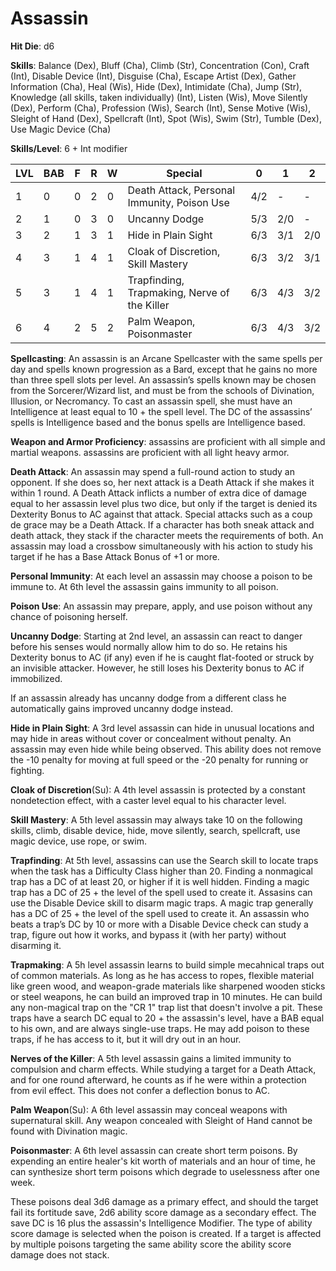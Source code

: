 # Assassin

**Hit Die**: d6

**Skills**: Balance (Dex), Bluff (Cha), Climb (Str), Concentration (Con), Craft (Int), Disable Device (Int), Disguise (Cha), Escape Artist (Dex), Gather Information (Cha), Heal (Wis), Hide (Dex), Intimidate (Cha), Jump (Str), Knowledge (all skills, taken individually) (Int), Listen (Wis), Move Silently (Dex), Perform (Cha), Profession (Wis), Search (Int), Sense Motive (Wis), Sleight of Hand (Dex), Spellcraft (Int), Spot (Wis), Swim (Str), Tumble (Dex), Use Magic Device (Cha)

**Skills/Level**: 6 + Int modifier

LVL | BAB | F | R | W | Special | 0 | 1 | 2
--- | --- | - | - | - | ------- | - | - | -
1   | 0   | 0 | 2 | 0 | Death Attack, Personal Immunity, Poison Use | 4/2 |  -  |  -  
2   | 1   | 0 | 3 | 0 | Uncanny Dodge | 5/3 | 2/0 |  -  
3   | 2   | 1 | 3 | 1 | Hide in Plain Sight | 6/3 | 3/1 | 2/0
4   | 3   | 1 | 4 | 1 | Cloak of Discretion, Skill Mastery | 6/3 | 3/2 | 3/1
5   | 3   | 1 | 4 | 1 | Trapfinding, Trapmaking, Nerve of the Killer | 6/3 | 4/3 | 3/2
6   | 4   | 2 | 5 | 2 | Palm Weapon, Poisonmaster | 6/3 | 4/3 | 3/2

**Spellcasting**: An assassin is an Arcane Spellcaster with the same spells per day and spells known progression as a Bard, except that he gains no more than three spell slots per level. An assassin’s spells known may be chosen from the Sorcerer/Wizard list, and must be from the schools of Divination, Illusion, or Necromancy. To cast an assassin spell, she must have an Intelligence at least equal to 10 + the spell level. The DC of the assassins’ spells is Intelligence based and the bonus spells are Intelligence based.

**Weapon and Armor Proficiency**: assassins are proficient with all simple and martial weapons. assassins are proficient with all light heavy armor.

**Death Attack**: An assassin may spend a full-round action to study an opponent. If she does so, her next attack is a Death Attack if she makes it within 1 round. A Death Attack inflicts a number of extra dice of damage equal to her assassin level plus two dice, but only if the target is denied its Dexterity Bonus to AC against that attack. Special attacks such as a coup de grace may be a Death Attack. If a character has both sneak attack and death attack, they stack if the character meets the requirements of both. An assassin may load a crossbow simultaneously with his action to study his target if he has a Base Attack Bonus of +1 or more.

**Personal Immunity**: At each level an assassin may choose a poison to be immune to. At 6th level the assassin gains immunity to all poison.

**Poison Use**: An assassin may prepare, apply, and use poison without any chance of poisoning herself.

**Uncanny Dodge**: Starting at 2nd level, an assassin can react to danger before his senses would normally allow him to do so. He retains his Dexterity bonus to AC (if any) even if he is caught flat-footed or struck by an invisible attacker. However, he still loses his Dexterity bonus to AC if immobilized. 

If an assassin already has uncanny dodge from a different class he automatically gains improved uncanny dodge instead.

**Hide in Plain Sight**: A 3rd level assassin can hide in unusual locations and may hide in areas without cover or concealment without penalty. An assassin may even hide while being observed. This ability does not remove the -10 penalty for moving at full speed or the -20 penalty for running or fighting.

**Cloak of Discretion**(Su): A 4th level assassin is protected by a constant nondetection effect, with a caster level equal to his character level.

**Skill Mastery**: A 5th level assassin may always take 10 on the following skills, climb, disable device, hide, move silently, search, spellcraft, use magic device, use rope, or swim.

**Trapfinding**: At 5th level, assassins can use the Search skill to locate traps when the task has a Difficulty Class higher than 20. Finding a nonmagical trap has a DC of at least 20, or higher if it is well hidden. Finding a magic trap has a DC of 25 + the level of the spell used to create it. Assasins can use the Disable Device skill to disarm magic traps. A magic trap generally has a DC of 25 + the level of the spell used to create it. An assassin who beats a trap’s DC by 10 or more with a Disable Device check can study a trap, figure out how it works, and bypass it (with her party) without disarming it.

**Trapmaking**: A 5h level assassin learns to build simple mecahnical traps out of common materials. As long as he has access to ropes, flexible material like green wood, and weapon-grade materials like sharpened wooden sticks or steel weapons, he can build an improved trap in 10 minutes. He can build any non-magical trap on the "CR 1" trap list that doesn't involve a pit. These traps have a search DC equal to 20 + the assassin's level, have a BAB equal to his own, and are always single-use traps. He may add poison to these traps, if he has access to it, but it will dry out in an hour.

**Nerves of the Killer**:  A 5th level assassin gains a limited immunity to compulsion and charm effects. While studying a target for a Death Attack, and for one round afterward, he counts as if he were within a protection from evil effect. This does not confer a deflection bonus to AC.

**Palm Weapon**(Su): A 6th level assassin may conceal weapons with supernatural skill. Any weapon concealed with Sleight of Hand cannot be found with Divination magic.

**Poisonmaster**: A 6th level assassin can create short term poisons. By expending an entire healer's kit worth of materials and an hour of time, he can synthesize short term poisons which degrade to uselessness after one week.

These poisons deal 3d6 damage as a primary effect, and should the target fail its fortitude save, 2d6 ability score damage as a secondary effect. The save DC is 16 plus the assassin's Intelligence Modifier. The type of ability score damage is selected when the poison is created. If a target is affected by multiple poisons targeting the same ability score the ability score damage does not stack.
